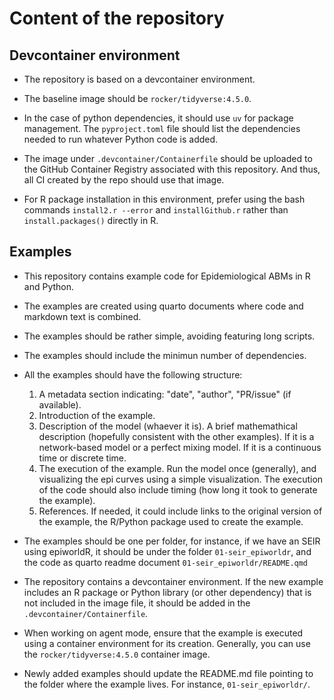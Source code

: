 # Content of the repository

## Devcontainer environment

- The repository is based on a devcontainer environment.

- The baseline image should be `rocker/tidyverse:4.5.0`.

- In the case of python dependencies, it should use `uv` for package management. The `pyproject.toml` file should list the dependencies needed to run whatever Python code is added.

- The image under `.devcontainer/Containerfile` should be uploaded to the GitHub Container Registry associated with this repository. And thus, all CI created by the repo should use that image.

- For R package installation in this environment, prefer using the bash commands `install2.r --error` and `installGithub.r` rather than `install.packages()` directly in R.


## Examples

- This repository contains example code for Epidemiological ABMs in R and Python.

- The examples are created using quarto documents where code and markdown text is combined.

- The examples should be rather simple, avoiding featuring long scripts.

- The examples should include the minimun number of dependencies.

- All the examples should have the following structure:

  1. A metadata section indicating: "date", "author", "PR/issue" (if available).
  2. Introduction of the example.
  3. Description of the model (whaever it is). A brief mathemathical description (hopefully consistent with the other examples). If it is a network-based model or a perfect mixing model. If it is a continuous time or discrete time.
  4. The execution of the example. Run the model once (generally), and visualizing the epi curves using a simple visualization. The execution of the code should also include timing (how long it took to generate the example).
  5. References. If needed, it could include links to the original version of the example, the R/Python package used to create the example.


- The examples should be one per folder, for instance, if we have an SEIR using epiworldR, it should be under the folder `01-seir_epiworldr`, and the code as quarto readme document `01-seir_epiworldr/README.qmd`

- The repository contains a devcontainer environment. If the new example includes an R package or Python library (or other dependency) that is not included in the image file, it should be added in the `.devcontainer/Containerfile`.

- When working on agent mode, ensure that the example is executed using a container environment for its creation. Generally, you can use the `rocker/tidyverse:4.5.0` container image.

- Newly added examples should update the README.md file pointing to the folder where the example lives. For instance, `01-seir_epiworldr/`.

